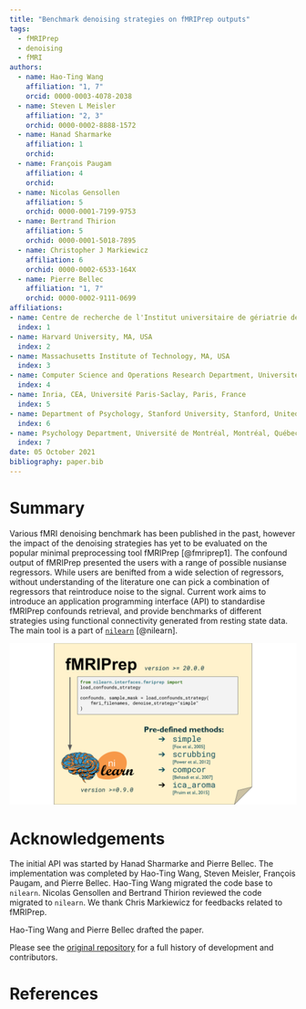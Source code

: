 ```yaml
---
title: "Benchmark denoising strategies on fMRIPrep outputs"
tags:
  - fMRIPrep
  - denoising
  - fMRI
authors:
  - name: Hao-Ting Wang
    affiliation: "1, 7"
    orcid: 0000-0003-4078-2038
  - name: Steven L Meisler
    affiliation: "2, 3"
    orchid: 0000-0002-8888-1572
  - name: Hanad Sharmarke
    affiliation: 1
    orchid:
  - name: François Paugam
    affiliation: 4
    orchid:
  - name: Nicolas Gensollen
    affiliation: 5
    orchid: 0000-0001-7199-9753
  - name: Bertrand Thirion
    affiliation: 5
    orchid: 0000-0001-5018-7895
  - name: Christopher J Markiewicz
    affiliation: 6
    orchid: 0000-0002-6533-164X
  - name: Pierre Bellec
    affiliation: "1, 7"
    orchid: 0000-0002-9111-0699
affiliations:
- name: Centre de recherche de l'Institut universitaire de gériatrie de Montréal (CRIUGM), Montréal, Québec, Canada
  index: 1
- name: Harvard University, MA, USA
  index: 2
- name: Massachusetts Institute of Technology, MA, USA
  index: 3
- name: Computer Science and Operations Research Department, Université de Montréal, Montréal, Québec, Canada
  index: 4
- name: Inria, CEA, Université Paris-Saclay, Paris, France
  index: 5
- name: Department of Psychology, Stanford University, Stanford, United States
  index: 6
- name: Psychology Department, Université de Montréal, Montréal, Québec, Canada
  index: 7
date: 05 October 2021
bibliography: paper.bib
---
```


# Summary

Various fMRI denoising benchmark has been published in the past, 
however the impact of the denoising strategies has yet to be evaluated on the popular minimal preprocessing tool fMRIPrep [@fmriprep1].
The confound output of fMRIPrep presented the users with a range of possible nusianse regressors.
While users are benifted from a wide selection of regressors, 
without understanding of the literature one can pick a combination of regressors that reintroduce noise to the signal.
Current work aims to introduce an application programming interface (API) to standardise fMRIPrep confounds retrieval,
and provide benchmarks of different strategies using functional connectivity generated from resting state data.
The main tool is a part of 
[`nilearn`](https://nilearn.github.io/stable/modules/generated/nilearn.interfaces.fmriprep.load_confounds.html#nilearn.interfaces.fmriprep.load_confounds) [@nilearn].

![Overview of API.\label{top_level_fig}](./content/images/api_summary.svg)

# Acknowledgements

The initial API was started by Hanad Sharmarke and Pierre Bellec.
The implementation was completed by Hao-Ting Wang, Steven Meisler, François Paugam, and Pierre Bellec.
Hao-Ting Wang migrated the code base to `nilearn`.
Nicolas Gensollen and Bertrand Thirion reviewed the code migrated to `nilearn`.
We thank Chris Markiewicz for feedbacks related to fMRIPrep.

Hao-Ting Wang and Pierre Bellec drafted the paper.

Please see the [original repository](https://github.com/SIMEXP/load_confounds#contributors-) for a full history of development and contributors.

<!-- Funding -->

# References